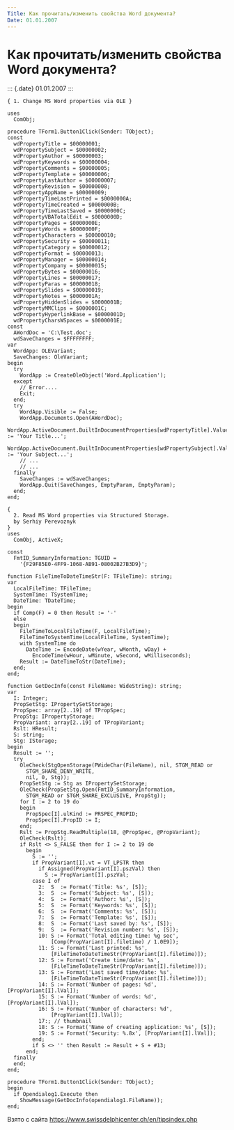 ```yaml
---
Title: Как прочитать/изменить свойства Word документа?
Date: 01.01.2007
---
```



Как прочитать/изменить свойства Word документа?
===============================================

::: {.date}
01.01.2007
:::

    { 1. Change MS Word properties via OLE } 
     
    uses 
      ComObj; 
     
    procedure TForm1.Button1Click(Sender: TObject); 
    const 
      wdPropertyTitle = $00000001; 
      wdPropertySubject = $00000002; 
      wdPropertyAuthor = $00000003; 
      wdPropertyKeywords = $00000004; 
      wdPropertyComments = $00000005; 
      wdPropertyTemplate = $00000006; 
      wdPropertyLastAuthor = $00000007; 
      wdPropertyRevision = $00000008; 
      wdPropertyAppName = $00000009; 
      wdPropertyTimeLastPrinted = $0000000A; 
      wdPropertyTimeCreated = $0000000B; 
      wdPropertyTimeLastSaved = $0000000C; 
      wdPropertyVBATotalEdit = $0000000D; 
      wdPropertyPages = $0000000E; 
      wdPropertyWords = $0000000F; 
      wdPropertyCharacters = $00000010; 
      wdPropertySecurity = $00000011; 
      wdPropertyCategory = $00000012; 
      wdPropertyFormat = $00000013; 
      wdPropertyManager = $00000014; 
      wdPropertyCompany = $00000015; 
      wdPropertyBytes = $00000016; 
      wdPropertyLines = $00000017; 
      wdPropertyParas = $00000018; 
      wdPropertySlides = $00000019; 
      wdPropertyNotes = $0000001A; 
      wdPropertyHiddenSlides = $0000001B; 
      wdPropertyMMClips = $0000001C; 
      wdPropertyHyperlinkBase = $0000001D; 
      wdPropertyCharsWSpaces = $0000001E; 
    const 
      AWordDoc = 'C:\Test.doc'; 
      wdSaveChanges = $FFFFFFFF; 
    var 
      WordApp: OLEVariant; 
      SaveChanges: OleVariant; 
    begin 
      try 
        WordApp := CreateOleObject('Word.Application'); 
      except 
        // Error.... 
        Exit; 
      end; 
      try 
        WordApp.Visible := False; 
        WordApp.Documents.Open(AWordDoc); 
        WordApp.ActiveDocument.BuiltInDocumentProperties[wdPropertyTitle].Value := 'Your Title...'; 
        WordApp.ActiveDocument.BuiltInDocumentProperties[wdPropertySubject].Value := 'Your Subject...'; 
        // ... 
        // ... 
      finally 
        SaveChanges := wdSaveChanges; 
        WordApp.Quit(SaveChanges, EmptyParam, EmptyParam); 
      end; 
    end; 

    { 
      2. Read MS Word properties via Structured Storage. 
      by Serhiy Perevoznyk 
    } 
    uses 
      ComObj, ActiveX; 
     
    const 
      FmtID_SummaryInformation: TGUID = 
        '{F29F85E0-4FF9-1068-AB91-08002B27B3D9}'; 
     
    function FileTimeToDateTimeStr(F: TFileTime): string; 
    var 
      LocalFileTime: TFileTime; 
      SystemTime: TSystemTime; 
      DateTime: TDateTime; 
    begin 
      if Comp(F) = 0 then Result := '-' 
      else  
      begin 
        FileTimeToLocalFileTime(F, LocalFileTime); 
        FileTimeToSystemTime(LocalFileTime, SystemTime); 
        with SystemTime do 
          DateTime := EncodeDate(wYear, wMonth, wDay) + 
            EncodeTime(wHour, wMinute, wSecond, wMilliseconds); 
        Result := DateTimeToStr(DateTime); 
      end; 
    end; 
     
    function GetDocInfo(const FileName: WideString): string; 
    var 
      I: Integer; 
      PropSetStg: IPropertySetStorage; 
      PropSpec: array[2..19] of TPropSpec; 
      PropStg: IPropertyStorage; 
      PropVariant: array[2..19] of TPropVariant; 
      Rslt: HResult; 
      S: string; 
      Stg: IStorage; 
    begin 
      Result := ''; 
      try 
        OleCheck(StgOpenStorage(PWideChar(FileName), nil, STGM_READ or 
          STGM_SHARE_DENY_WRITE, 
          nil, 0, Stg)); 
        PropSetStg := Stg as IPropertySetStorage; 
        OleCheck(PropSetStg.Open(FmtID_SummaryInformation, 
          STGM_READ or STGM_SHARE_EXCLUSIVE, PropStg)); 
        for I := 2 to 19 do 
        begin 
          PropSpec[I].ulKind := PRSPEC_PROPID; 
          PropSpec[I].PropID := I; 
        end; 
        Rslt := PropStg.ReadMultiple(18, @PropSpec, @PropVariant); 
        OleCheck(Rslt); 
        if Rslt <> S_FALSE then for I := 2 to 19 do 
          begin 
            S := ''; 
            if PropVariant[I].vt = VT_LPSTR then 
              if Assigned(PropVariant[I].pszVal) then 
                S := PropVariant[I].pszVal; 
            case I of 
              2:  S  := Format('Title: %s', [S]); 
              3:  S  := Format('Subject: %s', [S]); 
              4:  S  := Format('Author: %s', [S]); 
              5:  S  := Format('Keywords: %s', [S]); 
              6:  S  := Format('Comments: %s', [S]); 
              7:  S  := Format('Template: %s', [S]); 
              8:  S  := Format('Last saved by: %s', [S]); 
              9:  S  := Format('Revision number: %s', [S]); 
              10: S := Format('Total editing time: %g sec', 
                  [Comp(PropVariant[I].filetime) / 1.0E9]); 
              11: S := Format('Last printed: %s', 
                  [FileTimeToDateTimeStr(PropVariant[I].filetime)]); 
              12: S := Format('Create time/date: %s', 
                  [FileTimeToDateTimeStr(PropVariant[I].filetime)]); 
              13: S := Format('Last saved time/date: %s', 
                  [FileTimeToDateTimeStr(PropVariant[I].filetime)]); 
              14: S := Format('Number of pages: %d', [PropVariant[I].lVal]); 
              15: S := Format('Number of words: %d', [PropVariant[I].lVal]); 
              16: S := Format('Number of characters: %d', 
                  [PropVariant[I].lVal]); 
              17:; // thumbnail 
              18: S := Format('Name of creating application: %s', [S]); 
              19: S := Format('Security: %.8x', [PropVariant[I].lVal]); 
            end; 
            if S <> '' then Result := Result + S + #13; 
          end; 
      finally 
      end; 
    end; 
     
    procedure TForm1.Button1Click(Sender: TObject); 
    begin 
      if Opendialog1.Execute then 
        ShowMessage(GetDocInfo(opendialog1.FileName)); 
    end; 

Взято с сайта <https://www.swissdelphicenter.ch/en/tipsindex.php>
